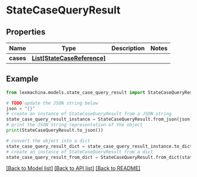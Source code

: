 # StateCaseQueryResult


## Properties

Name | Type | Description | Notes
------------ | ------------- | ------------- | -------------
**cases** | [**List[StateCaseReference]**](StateCaseReference.md) |  | 

## Example

```python
from lexmachina.models.state_case_query_result import StateCaseQueryResult

# TODO update the JSON string below
json = "{}"
# create an instance of StateCaseQueryResult from a JSON string
state_case_query_result_instance = StateCaseQueryResult.from_json(json)
# print the JSON string representation of the object
print(StateCaseQueryResult.to_json())

# convert the object into a dict
state_case_query_result_dict = state_case_query_result_instance.to_dict()
# create an instance of StateCaseQueryResult from a dict
state_case_query_result_from_dict = StateCaseQueryResult.from_dict(state_case_query_result_dict)
```
[[Back to Model list]](../README.md#documentation-for-models) [[Back to API list]](../README.md#documentation-for-api-endpoints) [[Back to README]](../README.md)


